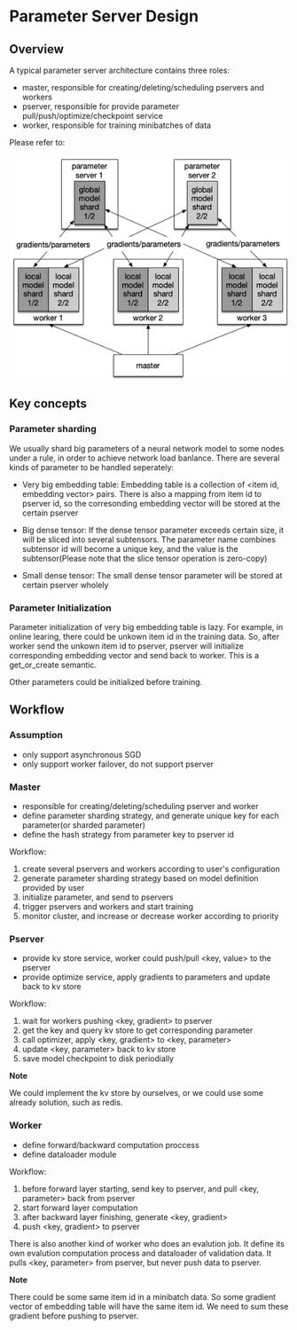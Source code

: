 # Parameter Server Design

## Overview


A typical parameter server architecture contains three roles:

- master, responsible for creating/deleting/scheduling pservers and workers
- pserver, responsible for provide parameter pull/push/optimize/checkpoint service
- worker, responsible for training minibatches of data


Please refer to:

![parameter_server](./images/parameter_server.png)

## Key concepts


### Parameter sharding

We usually shard big parameters of a neural network model to some nodes under a rule, in order to achieve network load banlance. There are several kinds of parameter to be handled seperately:

- Very big embedding table: Embedding table is a collection of <item id, embedding vector> pairs. There is also a mapping from item id to pserver id, so the corresonding embedding vector will be stored at the certain pserver

- Big dense tensor: If the dense tensor parameter exceeds certain size, it will be sliced into several subtensors. The parameter name combines subtensor id will become a unique key, and the value is the subtensor(Please note that the slice tensor operation is zero-copy)

- Small dense tensor: The small dense tensor parameter will be stored at certain pserver wholely

### Parameter Initialization


Parameter initialization of very big embedding table is lazy. For example, in online learing, there could be unkown item id in the training data. So, after worker send the unkown item id to pserver, pserver will initialize corresponding embedding vector and send back to worker. This is a get_or_create semantic.

Other parameters could be initialized before training.


## Workflow

### Assumption

- only support asynchronous SGD
- only support worker failover, do not support pserver

### Master

- responsible for creating/deleting/scheduling pserver and worker
- define parameter sharding strategy, and generate unique key for each parameter(or sharded parameter)
- define the hash strategy from parameter key to pserver id 

Workflow:


1. create several pservers and workers according to user's configuration
2. generate parameter sharding strategy based on model definition provided by user
3. initialize parameter, and send to pservers
4. trigger pservers and workers and start training
5. monitor cluster, and increase or decrease worker according to priority


### Pserver

- provide kv store service, worker could push/pull <key, value> to the pserver
- provide optimize service, apply gradients to parameters and update back to kv store


Workflow:

1. wait for workers pushing <key, gradient> to pserver
2. get the key and query kv store to get corresponding parameter
3. call optimizer, apply <key, gradient> to <key, parameter>
4. update <key, parameter> back to kv store
5. save model checkpoint to disk periodially


**Note**

We could implement the kv store by ourselves, or we could use some already solution, such as redis.

### Worker

- define forward/backward computation proccess
- define dataloader module

Workflow:

1. before forward layer starting, send key to pserver, and pull <key, parameter> back from pserver
2. start forward layer computation
3. after backward layer finishing, generate <key, gradient>
4. push <key, gradient> to pserver


There is also another kind of worker who does an evalution job. It define its own evalution computation process and dataloader of validation data. It pulls <key, parameter> from pserver, but never push data to pserver.


**Note**

There could be some same item id in a minibatch data. So some gradient vector of embedding table will have the same item id. We need to sum these gradient before pushing to pserver.
